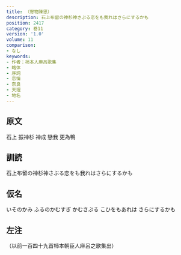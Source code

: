 ```yaml
---
title: （寄物陳思）
description: 石上布留の神杉神さぶる恋をも我れはさらにするかも
position: 2417
category: 巻11
version: '1.0'
volume: 11
comparison:
- なし
keywords:
- 作者：柿本人麻呂歌集
- 略体
- 序詞
- 恋情
- 奈良
- 天理
- 地名
---
```


## 原文

石上 振神杉 神成 戀我 更為鴨

## 訓読

石上布留の神杉神さぶる恋をも我れはさらにするかも

## 仮名

いそのかみ ふるのかむすぎ かむさぶる こひをもあれは さらにするかも

## 左注

（以前一百四十九首柿本朝臣人麻呂之歌集出）
